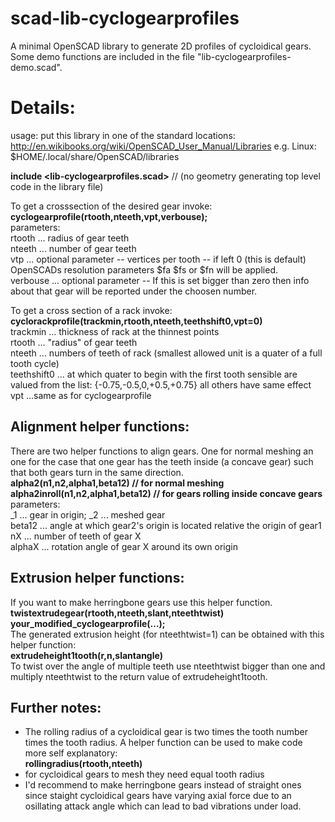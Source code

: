 # scad-lib-cyclogearprofiles

A minimal OpenSCAD library to generate 2D profiles of cycloidical gears.  
Some demo functions are included in the file "lib-cyclogearprofiles-demo.scad".  

# Details:

usage:
put this library in one of the standard locations:
http://en.wikibooks.org/wiki/OpenSCAD_User_Manual/Libraries
e.g. Linux: $HOME/.local/share/OpenSCAD/libraries

**include \<lib-cyclogearprofiles.scad\>** 
// (no geometry generating top level code in the library file) 

To get a crosssection of the desired gear invoke:  
**cyclogearprofile(rtooth,nteeth,vpt,verbouse);**  
parameters:  
rtooth ... radius of gear teeth  
nteeth ... number of gear teeth  
vtp ... optional parameter -- vertices per tooth -- if left 0 (this is default) OpenSCADs resolution parameters $fa $fs or $fn will be applied.  
verbouse ... optional parameter -- If this is set bigger than zero then info about that gear will be reported under the choosen number.  

To get a cross section of a rack invoke:  
**cyclorackprofile(trackmin,rtooth,nteeth,teethshift0,vpt=0)**  
trackmin ... thickness of rack at the thinnest points  
rtooth ... "radius" of gear teeth  
nteeth ... numbers of teeth of rack (smallest allowed unit is a quater of a full tooth cycle)  
teethshift0 ... at which quater to begin with the first tooth sensible are valued from the list: {-0.75,-0.5,0,+0.5,+0.75} all others have same effect  
vpt ...same as for cyclogearprofile  


## Alignment helper functions:  

There are two helper functions to align gears. One for normal meshing an one for the case that one gear has the teeth inside (a concave gear) such that both gears turn in the same direction.  
**alpha2(n1,n2,alpha1,beta12) // for normal meshing**  
**alpha2inroll(n1,n2,alpha1,beta12) // for gears rolling inside concave gears**  
parameters:  
_1 ... gear in origin; _2 ... meshed gear  
beta12 ... angle at which gear2's origin is located relative the origin of gear1  
nX ... number of teeth of gear X  
alphaX ... rotation angle of gear X around its own origin  

## Extrusion helper functions:

If you want to make herringbone gears use this helper function.  
**twistextrudegear(rtooth,nteeth,slant,nteethtwist) your_modified_cyclogearprofile(...);**  
The generated extrusion height (for nteethtwist=1) can be obtained with this helper function:  
**extrudeheight1tooth(r,n,slantangle)**  
To twist over the angle of multiple teeth use nteethtwist bigger than one and multiply nteethtwist to the return value of extrudeheight1tooth.  


## Further notes:  
* The rolling radius of a cycloidical gear is two times the tooth number times the tooth radius. A helper function can be used to make code more self explanatory:  
**rollingradius(rtooth,nteeth)**  
* for cycloidical gears to mesh they need equal tooth radius  
* I'd recommend to make herringbone gears instead of straight ones since staight cycloidical gears have varying axial force due to an osillating attack angle which can lead to bad vibrations under load.
